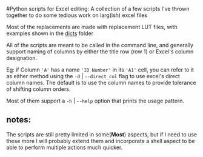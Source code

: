 #Python scripts for Excel editing:
A collection of a few scripts I've thrown together to do some 
tedious work on larg(ish) excel files

Most of the replacements are made with replacement LUT files, 
with examples shown in the [dicts](./dicts) folder 

All of the scripts are meant to be called in the command line,
and generally support naming of columns by either the title row (row 1)
or Excel's column designation.

Eg: if Column `'A'` has a name `'ID Number'` in its `'A1'` cell, you can refer to it as either method using the 
`-d` | `--direct_col` flag to use excel's direct column names. The default is to use the column names to provide 
tolerance of shifting column orders. 


Most of them support a `-h` | `--help` option that prints the usage pattern. 

## notes:
The scripts are still pretty limited in some(**Most**) aspects, 
but if I need to use these more I will probably extend 
them and incorporate a shell aspect to be able to
perform multiple actions much quicker.
  
